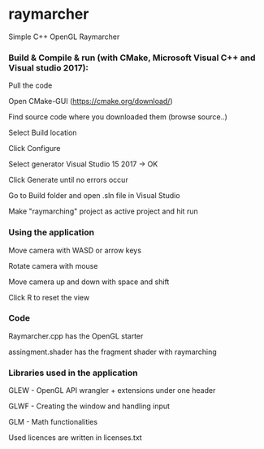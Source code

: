 # raymarcher
Simple C++ OpenGL Raymarcher

### Build & Compile & run (with CMake, Microsoft Visual C++ and Visual studio 2017):
Pull the code

Open CMake-GUI (https://cmake.org/download/)

Find source code where you downloaded them (browse source..)

Select Build location

Click Configure

Select generator Visual Studio 15 2017 -> OK

Click Generate until no errors occur

Go to Build folder and open .sln file in Visual Studio

Make "raymarching" project as active project and hit run

### Using the application
Move camera with WASD or arrow keys

Rotate camera with mouse

Move camera up and down with space and shift

Click R to reset the view

### Code
Raymarcher.cpp has the OpenGL starter

assingment.shader has the fragment shader with raymarching

### Libraries used in the application
GLEW - OpenGL API wrangler + extensions under one header

GLWF - Creating the window and handling input

GLM - Math functionalities


Used licences are written in licenses.txt
